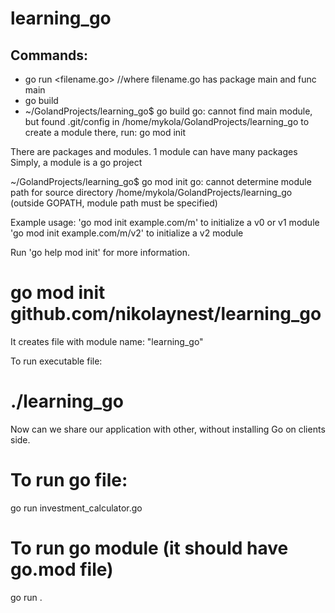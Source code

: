# learning_go

## Commands: 
* go run <filename.go>  //where filename.go has package main and func main
* go build
* ~/GolandProjects/learning_go$ go build
  go: cannot find main module, but found .git/config in /home/mykola/GolandProjects/learning_go
  to create a module there, run:
  go mod init

There are packages and modules. 1 module can have many packages
Simply, a module is a go project

~/GolandProjects/learning_go$ go mod init
go: cannot determine module path for source directory /home/mykola/GolandProjects/learning_go (outside GOPATH, module path must be specified)

Example usage:
'go mod init example.com/m' to initialize a v0 or v1 module
'go mod init example.com/m/v2' to initialize a v2 module

Run 'go help mod init' for more information.

# go mod init github.com/nikolaynest/learning_go
It creates file with module name: "learning_go"

To run executable file: 
# ./learning_go
Now can we share our application with other, without installing Go on clients side.

# To run go file: 
go run investment_calculator.go

# To run go module (it should have go.mod file) 
go run .

